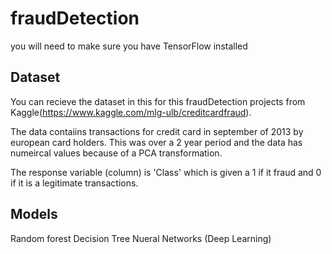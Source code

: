 # fraudDetection

you will need to make sure you have TensorFlow installed 

## Dataset
You can recieve the dataset in this for this fraudDetection projects from Kaggle(https://www.kaggle.com/mlg-ulb/creditcardfraud).

The data contaiins transactions for credit card in september of 2013 by european card holders. This was over a 2 year period and the data has numeircal values because of a PCA transformation. 

The response variable (column) is 'Class' which is given a 1 if it fraud and 0 if it is a legitimate transactions.

## Models
Random forest 
Decision Tree
Nueral Networks (Deep Learning)
